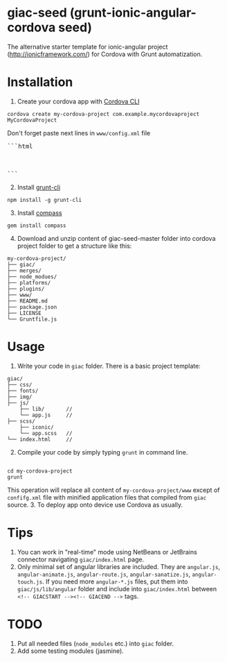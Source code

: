 giac-seed (grunt-ionic-angular-cordova seed)
=========

The alternative starter template for ionic-angular project (http://ionicframework.com/) for Cordova with Grunt automatization.

Installation
=========

1. Create your cordova app with [Cordova CLI](http://cordova.apache.org/docs/en/3.3.0/guide_cli_index.md.html#The%20Command-Line%20Interface)
<pre><code>cordova create my-cordova-project com.example.mycordovaproject MyCordovaProject</code></pre>
Don't forget paste next lines in ```www/config.xml``` file
<pre>```html
<preference name="webviewbounce" value="false" />
<preference name="UIWebViewBounce" value="false" />
<preference name="DisallowOverscroll" value="true" />
```
</pre>
2. Install [grunt-cli](http://gruntjs.com/getting-started#installing-the-cli)
<pre><code>npm install -g grunt-cli</code></pre>
3. Install [compass](http://compass-style.org/install/)
<pre><code>gem install compass</code></pre>
4. Download and unzip content of giac-seed-master folder into cordova project folder to get a structure like this:
<pre><code>my-cordova-project/
├── giac/
├── merges/
├── node_modues/
├── platforms/
├── plugins/
├── www/
├── README.md
├── package.json
├── LICENSE
└── Gruntfile.js
</code></pre>

Usage
=========

1. Write your code in ```giac``` folder. There is a basic project template:
<pre><code>giac/
├── css/           
├── fonts/
├── img/
├── js/
    ├── lib/       // <!-- set of needed ionic and angular js libraries -->
    └── app.js     // <!-- place for your JS code -->
├── scss/
    ├── iconic/
    └── app.scss   // <!-- place for your SASS code -->
└── index.html     // <!-- plase for your HTML code -->
</code></pre>  
2. Compile your code by simply typing ```grunt``` in command line.
<pre><code>
cd my-cordova-project
grunt
</code></pre>
This operation will replace all content of ```my-cordova-project/www``` except of ```confifg.xml``` file with minified application files that compiled from ```giac``` source.
3. To deploy app onto device use Cordova as usually.

Tips
=========

1. You can work in "real-time" mode using NetBeans or JetBrains connector navigating ```giac/index.html``` page.
2. Only minimal set of angular libraries are included. They are ```angular.js```, ```angular-animate.js```, ```angular-route.js```, ```angular-sanatize.js```, ```angular-touch.js```. If you need more ```angular-*.js``` files, put them into ```giac/js/lib/angular``` folder and include into ```giac/index.html``` between ```<!-- GIACSTART --><!-- GIACEND -->``` tags.

TODO
=========

1. Put all needed files (```node_modules``` etc.) into ```giac``` folder.
2. Add some testing modules (jasmine).

